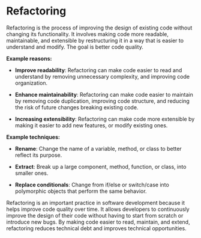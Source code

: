 # Refactoring

Refactoring is the process of improving the design of existing code without changing its functionality. It involves making code more readable, maintainable, and extensible by restructuring it in a way that is easier to understand and modify. The goal is better code quality.

**Example reasons:**

* **Improve readability**: Refactoring can make code easier to read and understand by removing unnecessary complexity, and improving code organization.

* **Enhance maintainability**: Refactoring can make code easier to maintain by removing code duplication, improving code structure, and reducing the risk of future changes breaking existing code.

* **Increasing extensibility**: Refactoring can make code more extensible by making it easier to add new features, or modify existing ones.

**Example techniques:**

* **Rename**: Change the name of a variable, method, or class to better reflect its purpose.

* **Extract**: Break up a large component, method, function, or class, into smaller ones.

* **Replace conditionals**: Change from if/else or switch/case into polymorphic objects that perform the same behavior.

Refactoring is an important practice in software development because it helps improve code quality over time. It allows developers to continuously improve the design of their code without having to start from scratch or introduce new bugs. By making code easier to read, maintain, and extend, refactoring reduces technical debt and improves technical opportunities.